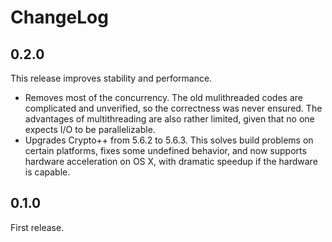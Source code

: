# ChangeLog

## 0.2.0

This release improves stability and performance.

* Removes most of the concurrency. The old mulithreaded codes are complicated and unverified, so the correctness was never ensured. The advantages of multithreading are also rather limited, given that no one expects I/O to be parallelizable.
* Upgrades Crypto++ from 5.6.2 to 5.6.3. This solves build problems on certain platforms, fixes some undefined behavior, and now supports hardware acceleration on OS X, with dramatic speedup if the hardware is capable.

## 0.1.0

First release.
